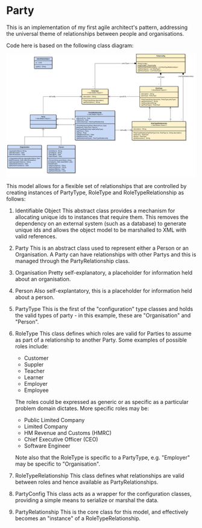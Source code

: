 # Party
This is an implementation of my first agile architect's pattern, addressing the universal theme of relationships between people and organisations.

Code here is based on the following class diagram:

![Party Class Model](/doc/party.png)

This model allows for a flexible set of relationships that are controlled by creating instances of PartyType, RoleType and RoleTypeRelationship as follows:

1. Identifiable Object
   This abstract class provides a mechanism for allocating unique ids to instances that require them. This removes the dependency on an external system (such as a database) to generate unique ids and allows the object model to be marshalled to XML with valid references.

2. Party
   This is an abstract class used to represent either a Person or an Organisation. A Party can have relationships with other Partys and this is managed through the PartyRelationship class.

3. Organisation
   Pretty self-explanatory, a placeholder for information held about an organisation.

4. Person
   Also self-explantatory, this is a placeholder for information held about a person.

5. PartyType
   This is the first of the "configuration" type classes and holds the valid types of party - in this example, these are "Organisation" and "Person".

6. RoleType
   This class defines which roles are valid for Parties to assume as part of a relationship to another Party. Some examples of possible roles include:
   - Customer
   - Suppler
   - Teacher
   - Learner
   - Employer
   - Employee
   
   The roles could be expressed as generic or as specific as a particular problem domain dictates. More specific roles may be:
   - Public Limited Company
   - Limited Company
   - HM Revenue and Customs (HMRC)
   - Chief Executive Officer (CEO)
   - Software Engineer

   Note also that the RoleType is specific to a PartyType, e.g. "Employer" may be specific to "Organisation".

7. RoleTypeRelationship
   This class defines what relationships are valid between roles and hence available as PartyRelationships.

8. PartyConfig
   This class acts as a wrapper for the configuration classes, providing a simple means to serialize or marshal the data.

9. PartyRelationship
   This is the core class for this model, and effectively becomes an "instance" of a RoleTypeRelationship. 